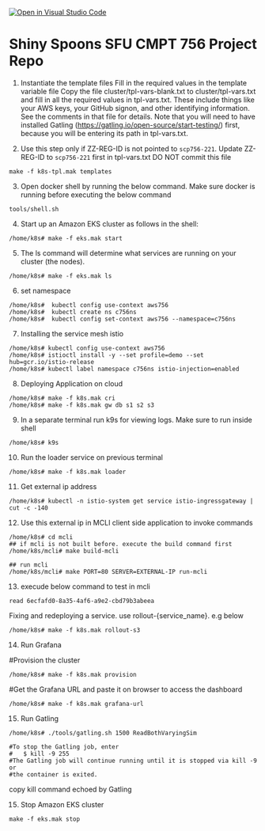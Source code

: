 [![Open in Visual Studio Code](https://classroom.github.com/assets/open-in-vscode-f059dc9a6f8d3a56e377f745f24479a46679e63a5d9fe6f495e02850cd0d8118.svg)](https://classroom.github.com/online_ide?assignment_repo_id=7080255&assignment_repo_type=AssignmentRepo)

# Shiny Spoons SFU CMPT 756 Project Repo

1. Instantiate the template files
   Fill in the required values in the template variable file
   Copy the file cluster/tpl-vars-blank.txt to cluster/tpl-vars.txt and fill in all the required values in tpl-vars.txt. These include things like your AWS keys, your GitHub signon, and other identifying information. See the comments in that file for details. Note that you will need to have installed Gatling (https://gatling.io/open-source/start-testing/) first, because you will be entering its path in tpl-vars.txt.

2. Use this step only if ZZ-REG-ID is not pointed to `scp756-221`. Update ZZ-REG-ID to `scp756-221` first in tpl-vars.txt DO NOT commit this file

```
make -f k8s-tpl.mak templates
```

3. Open docker shell by running the below command. Make sure docker is running before executing the below command

```
tools/shell.sh
```

4. Start up an Amazon EKS cluster as follows in the shell:

```
/home/k8s# make -f eks.mak start
```

5. The ls command will determine what services are running on your cluster (the nodes).

```
/home/k8s# make -f eks.mak ls
```

6. set namespace

```
/home/k8s#  kubectl config use-context aws756
/home/k8s#  kubectl create ns c756ns
/home/k8s#  kubectl config set-context aws756 --namespace=c756ns
```

7. Installing the service mesh istio

```
/home/k8s# kubectl config use-context aws756
/home/k8s# istioctl install -y --set profile=demo --set hub=gcr.io/istio-release
/home/k8s# kubectl label namespace c756ns istio-injection=enabled
```

8. Deploying Application on cloud

```
/home/k8s# make -f k8s.mak cri
/home/k8s# make -f k8s.mak gw db s1 s2 s3
```

9. In a separate terminal run k9s for viewing logs. Make sure to run inside shell

```
/home/k8s# k9s
```

10. Run the loader service on previous terminal

```
/home/k8s# make -f k8s.mak loader
```

11. Get external ip address

```
/home/k8s# kubectl -n istio-system get service istio-ingressgateway | cut -c -140
```

12. Use this external ip in MCLI client side application to invoke commands

```
/home/k8s# cd mcli
## if mcli is not built before. execute the build command first
/home/k8s/mcli# make build-mcli

## run mcli
/home/k8s/mcli# make PORT=80 SERVER=EXTERNAL-IP run-mcli
```

13. execude below command to test in mcli

```
read 6ecfafd0-8a35-4af6-a9e2-cbd79b3abeea
```

Fixing and redeploying a service. use rollout-{service_name}. e.g below

```
/home/k8s# make -f k8s.mak rollout-s3
```

14. Run Grafana

#Provision the cluster

```
/home/k8s# make -f k8s.mak provision
```

#Get the Grafana URL and paste it on browser to access the dashboard

```
/home/k8s# make -f k8s.mak grafana-url
```

15. Run Gatling

```
/home/k8s# ./tools/gatling.sh 1500 ReadBothVaryingSim

#To stop the Gatling job, enter
#   $ kill -9 255
#The Gatling job will continue running until it is stopped via kill -9 or
#the container is exited.
```

copy kill command echoed by Gatling

15. Stop Amazon EKS cluster

```
make -f eks.mak stop
```
